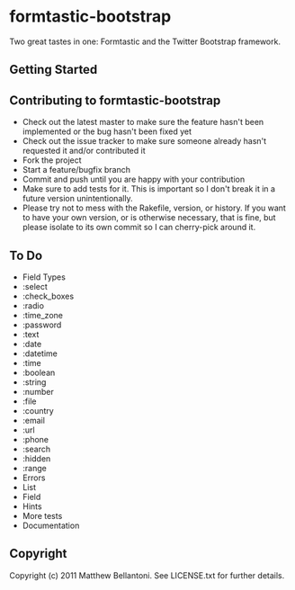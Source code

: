 # formtastic-bootstrap

Two great tastes in one: Formtastic and the Twitter Bootstrap framework.

## Getting Started

## Contributing to formtastic-bootstrap
 
* Check out the latest master to make sure the feature hasn't been implemented or the bug hasn't been fixed yet
* Check out the issue tracker to make sure someone already hasn't requested it and/or contributed it
* Fork the project
* Start a feature/bugfix branch
* Commit and push until you are happy with your contribution
* Make sure to add tests for it. This is important so I don't break it in a future version unintentionally.
* Please try not to mess with the Rakefile, version, or history. If you want to have your own version, or is otherwise necessary, that is fine, but please isolate to its own commit so I can cherry-pick around it.

## To Do
* Field Types
 * :select
 * :check_boxes
 * :radio
 * :time_zone
 * :password
 * :text
 * :date
 * :datetime
 * :time
 * :boolean
 * :string
 * :number
 * :file
 * :country
 * :email
 * :url
 * :phone
 * :search
 * :hidden
 * :range
* Errors
 * List
 * Field
* Hints
* More tests
* Documentation


## Copyright

Copyright (c) 2011 Matthew Bellantoni. See LICENSE.txt for further details.

